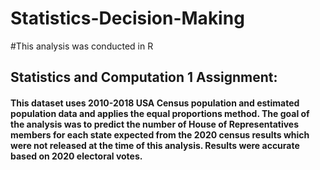 # Statistics-Decision-Making

#This analysis was conducted in R
## Statistics and Computation 1 Assignment: 
#### This dataset uses 2010-2018 USA Census population and estimated population data and applies the equal proportions method. The goal of the analysis was to predict the number of House of Representatives members for each state expected from the 2020 census results which were not released at the time of this analysis. Results were accurate based on 2020 electoral votes.
